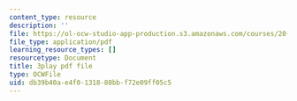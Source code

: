 ```yaml
---
content_type: resource
description: ''
file: https://ol-ocw-studio-app-production.s3.amazonaws.com/courses/20-219-becoming-the-next-bill-nye-writing-and-hosting-the-educational-show-january-iap-2015/db39b40ae4f0131880bbf72e09ff05c5_qkkI9Z9tKvo.pdf
file_type: application/pdf
learning_resource_types: []
resourcetype: Document
title: 3play pdf file
type: OCWFile
uid: db39b40a-e4f0-1318-80bb-f72e09ff05c5
---
```

